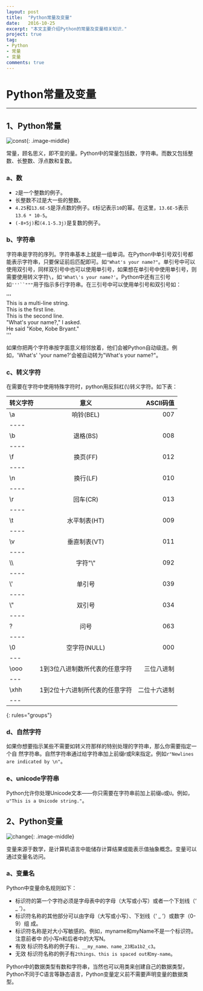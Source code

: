 ```yaml
---
layout: post
title:  "Python常量及变量"
date:   2016-10-25
excerpt: "本文主要介绍Python的常量及变量相关知识."
project: true
tag:
- Python 
- 常量
- 变量
comments: true
---
```

# Python常量及变量
---

## 1、Python常量

![const](http://photocdn.sohu.com/20140108/Img393131162.jpg){: .image-middle}

常量，顾名思义，即不变的量。Python中的常量包括数，字符串。而数又包括整数、长整数、浮点数和复数。

### a、数

* `2`是一个整数的例子。
* 长整数不过是大一些的整数。
* `4.25`和`13.6E-5`是浮点数的例子。`E`标记表示`10`的幂。在这里，`13.6E-5`表示`13.6 * 10-5`。
* `(-8+5j)`和`(4.1-5.3j)`是复数的例子。

### b、字符串

字符串是字符的序列。字符串基本上就是一组单词。在Python中单引号双引号都能表示字符串，只要保证前后匹配即可。如`"What's your name?"`。单引号中可以使用双引号，同样双引号中也可以使用单引号，如果想在单引号中使用单引号，则需要使用转义字符`\`，如`'What\'s your name?'`。Python中还有三引号如`'''``"""`用于指示多行字符串。在三引号中可以使用单引号和双引号如：

>
'''    
This is a multi-line string.   
This is the first line.  
This is the second line.  
"What's your name?," I asked.  
He said "Kobe, Kobe Bryant."    
\'\'\'      

如果你把两个字符串按字面意义相邻放着，他们会被Python自动级连。例如，'What\'s'
'your name?'会被自动转为"What's your name?"。

### c、转义字符

在需要在字符中使用特殊字符时，python用反斜杠(\\)转义字符。如下表：

| 转义字符 |   意义  |ASCII码值 |
|:--------|:-------:|--------:|
| \a      |响铃(BEL)|   007   |
|----
| \b      |退格(BS) |   008   |
|----
| \f      |换页(FF) |   012   |
|----
| \n      |换行(LF) |   010   |
|----
| \r      |回车(CR) |   013   |
|----
| \t      |水平制表(HT)|   009   |
|----
| \v      |垂直制表(VT)|   011   |
|----
| \\\      |字符"\\"  |   092   |
|----
| \\\'      |单引号   |   039   |
|----
| \\\"      |双引号   |   034   |
|----
| \?      |问号     |   063   |
|----
| \0      |空字符(NULL)|   000   |
|---
|\ooo|1到3位八进制数所代表的任意字符|三位八进制|
|---
|\xhh|1到2位十六进制所代表的任意字符|二位十六进制|
|---
{: rules="groups"}

### d、自然字符

如果你想要指示某些不需要如转义符那样的特别处理的字符串，那么你需要指定一个自
然字符串。自然字符串通过给字符串加上前缀r或R来指定。例如`r"Newlines are indicated
by \n"`。

### e、unicode字符串

Python允许你处理Unicode文本——你只需要在字符串前加上前缀`u`或`U`。例如，`u"This is a Unicode string."`。

## 2、Python变量

![change](http://p7.qhimg.com/t018130a329322f042d.jpg){: .image-middle}

变量来源于数学，是计算机语言中能储存计算结果或能表示值抽象概念。变量可以通过变量名访问。

### a、变量名

Python中变量命名规则如下：

* 标识符的第一个字符必须是字母表中的字母（大写或小写）或者一个下划线（‘ _
’）。
* 标识符名称的其他部分可以由字母（大写或小写）、下划线（‘ _ ’）或数字（0-9）组
成。
* 标识符名称是对大小写敏感的。例如，myname和myName不是一个标识符。注意前者中
的小写n和后者中的大写N。
* 有效 标识符名称的例子有`i、__my_name、name_23和a1b2_c3`。
* 无效 标识符名称的例子有`2things、this is spaced out和my-name`。

Python中的数据类型有数和字符串，当然也可以用类来创建自己的数据类型，Python不同于C语言等静态语言，Python变量定义前不需要声明变量的数据类型。